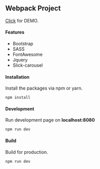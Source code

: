 ## Webpack Project

[Click](https://ramazanerikli.github.io/webpack-project/) for DEMO.

#### Features
- Bootstrap
- SASS
- FontAwesome
- Jquery
- Slick-carousel

#### Installation
Install the packages via npm or yarn.
```
npm install
```

#### Development
Run development page on **localhost:8080**

```
npm run dev
```
#### Build 
Build for production.

```
npm run dev
```
